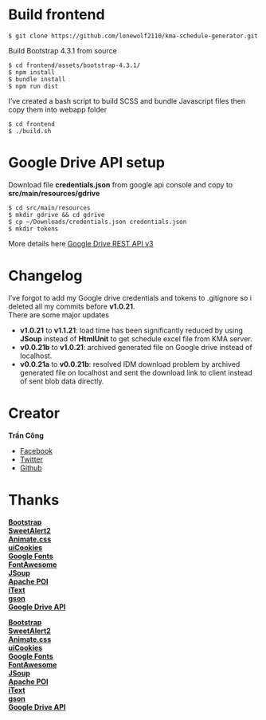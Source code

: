 <h1 id="build-frontend">Build frontend</h1>
<pre><code>$ git clone https://github.com/lonewolf2110/kma-schedule-generator.git
</code></pre>
<p>Build Bootstrap 4.3.1 from source</p>
<pre><code>$ cd frontend/assets/bootstrap-4.3.1/
$ npm install
$ bundle install
$ npm run dist
</code></pre>
<p>I’ve created a bash script to build SCSS and bundle Javascript files then copy them into webapp folder</p>
<pre><code>$ cd frontend
$ ./build.sh
</code></pre>
<h1 id="google-drive-api-setup">Google Drive API setup</h1>
<p>Download file <strong>credentials.json</strong> from google api console and copy to <strong>src/main/resources/gdrive</strong></p>
<pre><code>$ cd src/main/resources
$ mkdir gdrive &amp;&amp; cd gdrive
$ cp ~/Downloads/credentials.json credentials.json
$ mkdir tokens
</code></pre>
<p>More details here <a href="https://developers.google.com/drive/api/v3/about-sdk">Google Drive REST API v3</a></p>
<h1 id="changelog">Changelog</h1>
<p>I’ve forgot to add my Google drive credentials and tokens to .gitignore so i deleted all my commits before <strong>v1.0.21</strong>.<br>
There are some major updates</p>
<ul>
<li><strong>v1.0.21</strong> to <strong>v1.1.21</strong>: load time has been significantly reduced by using <strong>JSoup</strong> instead of <strong>HtmlUnit</strong> to get schedule excel file from KMA server.</li>
<li><strong>v0.0.21b</strong> to <strong>v1.0.21</strong>: archived generated file on Google drive instead of localhost.</li>
<li><strong>v0.0.21a</strong> to <strong>v0.0.21b</strong>: resolved IDM download problem by archived generated file on localhost and sent the download link to client instead of sent blob data directly.</li>
</ul>
<h1 id="creator">Creator</h1>
<p><strong>Trần Công</strong></p>
<ul>
<li><a href="https://facebook.com/nopain.2110" target="_blank">Facebook</a></li>
<li><a href="https://twitter.com/nopain2110" target="_blank">Twitter</a></li>
<li><a href="https://github.com/nopain2110" target="_blank">Github</a></li>
</ul>
<h1 id="thanks">Thanks</h1>
<p><strong><a href="http://getbootstrap.com/">Bootstrap</a></strong><br>
<strong><a href="https://sweetalert2.github.io/">SweetAlert2</a></strong><br>
<strong><a href="https://daneden.github.io/animate.css/">Animate.css</a></strong><br>
<strong><a href="https://uicookies.com/">uiCookies</a></strong><br>
<strong><a href="https://www.google.com/fonts/">Google Fonts</a></strong><br>
<strong><a href="https://fontawesome.com/">FontAwesome</a></strong><br>
<strong><a href="https://jsoup.org/">JSoup</a></strong><br>
<strong><a href="https://poi.apache.org/">Apache POI</a></strong><br>
<strong><a href="https://itextpdf.com/en">iText</a></strong><br>
<strong><a href="https://github.com/google/gson">gson</a></strong><br>
<strong><a href="https://developers.google.com/drive/">Google Drive API</a></strong></p>
<p><strong><a href="http://getbootstrap.com/" target="_blank">Bootstrap</a></strong><br>
<strong><a href="https://sweetalert2.github.io/" target="_blank">SweetAlert2</a></strong><br>
<strong><a href="https://daneden.github.io/animate.css/" target="_blank">Animate.css</a></strong><br>
<strong><a href="https://uicookies.com/" target="_blank">uiCookies</a></strong><br>
<strong><a href="https://www.google.com/fonts/" target="_blank">Google Fonts</a></strong><br>
<strong><a href="https://fontawesome.com/" target="_blank">FontAwesome</a></strong><br>
<strong><a href="https://jsoup.org/" target="_blank">JSoup</a></strong><br>
<strong><a href="https://poi.apache.org/" target="_blank">Apache POI</a></strong><br>
<strong><a href="https://itextpdf.com/en" target="_blank">iText</a></strong><br>
<strong><a href="https://github.com/google/gson" target="_blank">gson</a></strong><br>
<strong><a href="https://developers.google.com/drive/" target="_blank">Google Drive API</a></strong></p>

